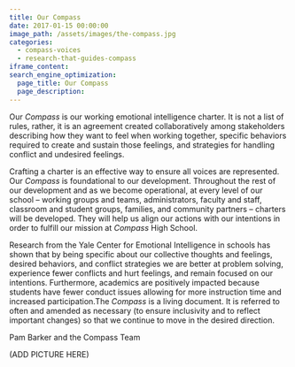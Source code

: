 ```yaml
---
title: Our Compass
date: 2017-01-15 00:00:00
image_path: /assets/images/the-compass.jpg
categories:
  - compass-voices
  - research-that-guides-compass
iframe_content:
search_engine_optimization:
  page_title: Our Compass
  page_description:
---
```



Our *Compass* is our working emotional intelligence charter. It is not a list of rules, rather, it is an agreement created collaboratively among stakeholders describing how they want to feel when working together, specific behaviors required to create and sustain those feelings, and strategies for handling conflict and undesired feelings.

Crafting a charter is an effective way to ensure all voices are represented. Our *Compass* is foundational to our development. Throughout the rest of our development and as we become operational, at every level of our school – working groups and teams, administrators, faculty and staff, classroom and student groups, families, and community partners – charters will be developed. They will help us align our actions with our intentions in order to fulfill our mission at *Compass* High School.

Research from the Yale Center for Emotional Intelligence in schools has shown that by being specific about our collective thoughts and feelings, desired behaviors, and conflict strategies we are better at problem solving, experience fewer conflicts and hurt feelings, and remain focused on our intentions. Furthermore, academics are positively impacted because students have fewer conduct issues allowing for more instruction time and increased participation.The *Compass* is a living document. It is referred to often and amended as necessary (to ensure inclusivity and to reflect important changes) so that we continue to move in the desired direction.

Pam Barker and the Compass Team

(ADD PICTURE HERE)